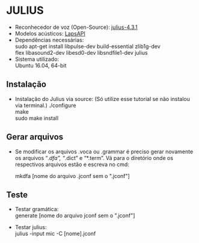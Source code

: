 # JULIUS

* Reconhecedor de voz (Open-Source): [julius-4.3.1](http://julius.osdn.jp/en_index.php?q=index-en.html#download_julius)
* Modelos acústicos: [LapsAPI](http://www.laps.ufpa.br/falabrasil/files/LaPSAM1.5-x64.tar.gz)
* Dependências necessárias:   
    sudo apt-get install libpulse-dev build-essential zlib1g-dev  
        flex libasound2-dev libesd0-dev libsndfile1-dev julius 
* Sistema utilizado:  
    Ubuntu 16.04, 64-bit  

## Instalação

* Instalação do Julius via source: 
(Só utilize esse tutorial se não instalou via terminal.)
    ./configure  
    make  
    sudo make install  

## Gerar arquivos

* Se modificar os arquivos .voca ou .grammar é preciso gerar novamente os arquivos “*.dfa”, “*.dict” e “*.term”. Vá para o diretório onde os respectivos arquivos estão e escreva no cmd:

    mkdfa [nome do arquivo .jconf sem o ".jconf"] 

## Teste

* Testar gramática:  
    generate [nome do arquivo jconf sem o ".jconf"]  

* Testar julius:  
    julius -input mic -C [nome].jconf  



